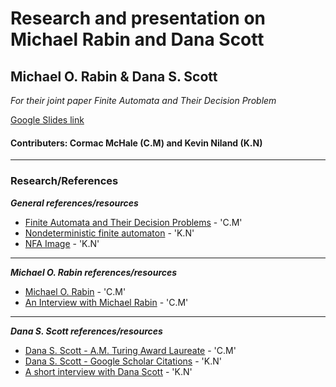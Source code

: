 # Research and presentation on Michael Rabin and Dana Scott

## Michael O. Rabin & Dana S. Scott
_For their joint paper Finite Automata and Their Decision Problem_

[Google Slides link](https://docs.google.com/presentation/d/1BtM7tCxvdqJ3bj4t8l8zaUQd6WJ1NPKeSDeIeDeVk_M/edit?usp=sharing)

#### Contributers: Cormac McHale (C.M) and Kevin Niland (K.N)

***

### Research/References
_**General references/resources**_
* [Finite Automata and Their Decision Problems](http://www.cse.chalmers.se/~coquand/AUTOMATA/rs.pdf) - 'C.M'
* [Nondeterministic finite automaton](https://en.wikipedia.org/wiki/Nondeterministic_finite_automaton) - 'K.N'
* [NFA Image](https://www.tutorialspoint.com/automata_theory/images/ndfa_graphical_representation.jpg) - 'K.N'

***

_**Michael O. Rabin references/resources**_
* [Michael O. Rabin](https://en.wikipedia.org/wiki/Michael_O._Rabin) - 'C.M'
* [An Interview with Michael Rabin](https://amturing.acm.org/pdf/RabinTuringTranscript.pdf) - 'C.M'

***

_**Dana S. Scott references/resources**_
* [Dana S. Scott - A.M. Turing Award Laureate](https://amturing.acm.org/award_winners/scott_1193622.cfm) - 'C.M'
* [Dana S. Scott - Google Scholar Citations](https://scholar.google.nl/citations?user=oaja5KYAAAAJ&hl=en) - 'K.N'
* [A short interview with Dana Scott](https://scilogs.spektrum.de/hlf/an-short-interview-with-dana-scott/) - 'K.N'
